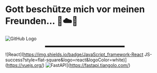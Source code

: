 # Gott beschütze mich vor meinen Freunden... 🙏☁️🚀

![GitHub Logo](https://github.com/md5-loki/media_/blob/main/bannerName.png)

<div align="center">
  <hr width="50%" style="height: 5px;">
</div>

![React](https://img.shields.io/badge/JavaScript_framework-React JS-success?style=flat-square&logo=react&logoColor=white)](https://vuejs.org/)
![FastAPI](https://img.shields.io/badge/Python_framework-DJango-teal?style=flat-square&logo=python&logoColor=white)](https://fastapi.tiangolo.com/)

<!---
md5-loki/md5-loki is a ✨ special ✨ repository because its `README.md` (this file) appears on your GitHub profile.
You can click the Preview link to take a look at your changes.
--->

